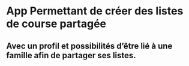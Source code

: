 # App Permettant de créer des listes de course partagée

## Avec un profil et possibilités d’être lié à une famille afin de partager ses listes.
